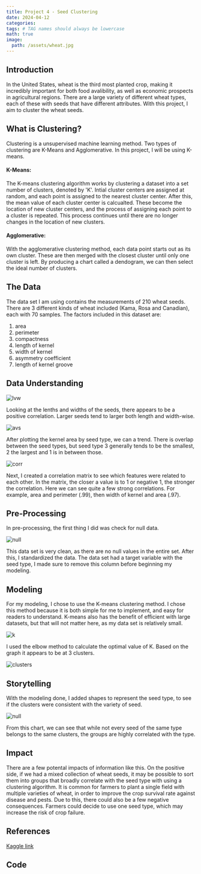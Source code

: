 ```yaml
---
title: Project 4 - Seed Clustering
date: 2024-04-12
categories: 
tags: # TAG names should always be lowercase
math: true
image:
  path: /assets/wheat.jpg
---
```


## Introduction
In the United States, wheat is the third most planted crop, making it incredibly important for both food avalibility, as well as economic prospects in agricultural regions. There are a large variety of different wheat types, each of these with seeds that have different attributes. With this project, I aim to cluster the wheat seeds.
## What is Clustering?
Clustering is a unsupervised machine learning method. Two types of clustering are K-Means and Agglomerative. In this project, I will be using K-means.
#### K-Means:
The K-means clustering algorithm works by clustering a dataset into a set number of clusters, denoted by 'K'. Intial cluster centers are assigned at random, and each point is assigned to the nearest cluster center. After this, the mean value of each cluster center is calcualted. These become the location of new cluster centers, and the process of assigning each point to a cluster is repeated. This process continues until there are no longer changes in the location of new clusters. 
#### Agglomerative:
With the agglomerative clustering method, each data point starts out as its own cluster. These are then merged with the closest cluster until only one cluster is left. By producing a chart called a dendogram, we can then select the ideal number of clusters. 
## The Data
The data set I am using contains the measurements of 210 wheat seeds. There are 3 different kinds of wheat included (Kama, Rosa and Canadian), each with 70 samples. The factors included in this dataset are:
1. area
2. perimeter
3. compactness
4. length of kernel
5. width of kernel
6. asymmetry coefficient
7. length of kernel groove

## Data Understanding

![lvw](assets/lvw.png)

Looking at the lenths and widths of the seeds, there appears to be a positive correlation. Larger seeds tend to larger both length and width-wise.

![avs](assets/avs.png)

After plotting the kernel area by seed type, we can a trend. There is overlap between the seed types, but seed type 3 generally tends to be the smallest, 2 the largest and 1 is in between those.

![corr](assets/corr.png)

Next, I created a correlation matrix to see which features were related to each other. In the matrix, the closer a value is to 1 or negative 1, the stronger the correlation. Here we can see quite a few strong correlations. For example, area and perimeter (.99), then width of kernel and area (.97). 


## Pre-Processing
In pre-processing, the first thing I did was check for null data. 

![null](assets/seednulls.png)

This data set is very clean, as there are no null values in the entire set. After this, I standardized the data. The data set had a target variable with the seed type, I made sure to remove this column before beginning my modeling.
## Modeling
For my modeling, I chose to use the K-means clustering method. I chose this method because it is both simple for me to implement, and easy for readers to understand. K-means also has the benefit of efficient with large datasets, but that will not matter here, as my data set is relatively small.

![k](assets/k.png)

I used the elbow method to calculate the optimal value of K. Based on the graph it appears to be at 3 clusters. 

![clusters](assets/cluster2.png)

## Storytelling
With the modeling done, I added shapes to represent the seed type, to see if the clusters were consistent with the variety of seed.

![null](assets/compare2.png)

From this chart, we can see that while not every seed of the same type belongs to the same clusters, the groups are highly correlated with the type.

## Impact
There are a few potental impacts of information like this. On the positive side, if we had a mixed collection of wheat seeds, it may be possible to sort them into groups that broadly correlate with the seed type with using a clustering algorithm. It is common for farmers to plant a single field with multiple varieties of wheat, in order to improve the crop survival rate against disease and pests. Due to this, there could also be a few negative consequences. Farmers could decide to use one seed type, which may increase the risk of crop failure.

## References
[Kaggle link](https://data.world/databeats/seeds)
## Code
